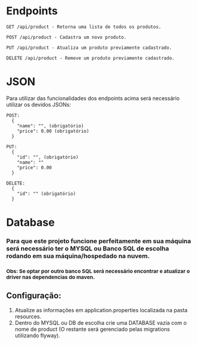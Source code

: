 # Endpoints
```
GET /api/product - Retorna uma lista de todos os produtos.

POST /api/product - Cadastra um novo produto.

PUT /api/product - Atualiza um produto previamente cadastrado.

DELETE /api/product - Remove um produto previamente cadastrado.
```

# JSON
Para utilizar das funcionalidades dos endpoints acima será necessário utilizar os devidos JSONs:
```
POST:
  {
    "name": "", (obrigatório)
    "price": 0.00 (obrigatório)
  }

PUT:
  {
    "id": "", (obrigatório)
    "name": ""
    "price": 0.00
  }

DELETE:
  {
    "id": "" (obrigatório)
  }
```

# Database
### Para que este projeto funcione perfeitamente em sua máquina será necessário ter o MYSQL ou Banco SQL de escolha rodando em sua máquina/hospedado na nuvem.
### <sub>Obs: Se optar por outro banco SQL será necessário encontrar e atualizar o driver nas dependencias do maven.</sub>

## Configuração:
1. Atualize as informações em application.properties localizada na pasta resources.
2. Dentro do MYSQL ou DB de escolha crie uma DATABASE vazia com o nome de product (O restante será gerenciado pelas migrations utilizando flyway).